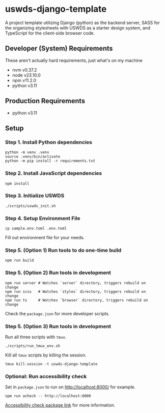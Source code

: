 # uswds-django-template

A project template utilizing Django (python) as the backend server, SASS for the organizing stylesheets with USWDS as a starter design system, and TypeScript for the client-side browser code.

## Developer (System) Requirements

These aren't actually hard requirements, just what's on my machine

- nvm v0.37.2
- node v23.10.0
- npm v11.2.0
- python v3.11

## Production Requirements

- python v3.11

## Setup

### Step 1. Install Python dependencies

```shell
python -m venv .venv
source .venv/bin/activate
python -m pip install -r requirements.txt
```

### Step 2. Install JavaScript dependencies

```shell
npm install
```

### Step 3. Initialize USWDS

```shell
./scripts/uswds_init.sh
```

### Step 4. Setup Environment File

```shell
cp sample.env.toml .env.toml
```

Fill out environment file for your needs.

### Step 5. (Option 1) Run tools to do one-time build

```shell
npm run build
```

### Step 5. (Option 2) Run tools in development

```shell
npm run server # Watches `server` directory, triggers rebuild on change
npm run scss   # Watches `styles` directory, triggers rebuild on change
npm run ts     # Watches `browser` directory, triggers rebuild on change
```

Check the `package.json` for more developer scripts.

### Step 5. (Option 3) Run tools in development

Run all three scripts with `tmux`.

```shell
./scripts/run_tmux_env.sh
```

Kill all `tmux` scripts by killing the session.

```shell
tmux kill-session -t uswds-django-template
```

### Optional: Run accessibility check

Set in `package.json` to run on <http://localhost:8000/> for example.

```shell
npm run acheck -- http://localhost:8000
```

[Accessibility check package link](https://www.npmjs.com/package/accessibility-checker#Configuration) for more information.
